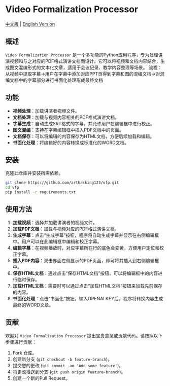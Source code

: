 
# Video Formalization Processor

[中文版](README.md) | [English Version](README_EN.md)

## 概述
`Video Formalization Processor` 是一个多功能的Python应用程序，专为处理讲演视频和与之对应的PDF格式演讲文档而设计。它可以将视频和文档内容结合，生成图文混编形式的文本化文章，适用于会议记录、教学内容整理等场景。
流程：从视频中提取字幕->用户在字幕中添加对应PPT页得到字幕和图的混编文档->对混编文档中的字幕部分进行书面化处理形成最终文档

## 功能
- **视频处理**：加载讲演者视频文件。
- **文档处理**：加载与视频内容相关的PDF格式演讲文档。
- **字幕生成**：自动生成SRT格式的字幕，并允许用户在编辑框中进行校正。
- **图文混编**：支持在字幕编辑框中插入PDF文档中的页面。
- **文档保存**：可以将编辑的内容保存为HTML文档，方便后续加载和编辑。
- **书面化处理**：将编辑好的内容转换成标准化的WORD文档。

## 安装

克隆此仓库并安装所需依赖。

```bash
git clone https://github.com/arthasking123/vfp.git
cd vfp
pip install -r requirements.txt
```

## 使用方法

1. **加载视频**：选择并加载讲演者的视频文件。
2. **加载PDF文档**：加载与视频对应的PDF格式演讲文档。
3. **生成字幕**：点击“生成字幕”按钮，程序将自动生成字幕并显示在右侧编辑框中。用户可以在此编辑框中编辑和校正字幕。
4. **编辑字幕**：在视频播放时，对应字幕所在行的底色会变黄，方便用户定位和校正字幕。
5. **插入PDF内容**：双击界面左侧显示的PDF页面，即可将其插入到右侧编辑框中。
6. **保存HTML文档**：通过点击“保存HTML文档”按钮，可以将编辑框中的内容进行临时保存。
7. **加载HTML文档**：需要时可以通过点击“加载HTML文档”按钮来加载先前保存的内容。
8. **书面化处理**：点击“书面化”按钮，输入OPENAI KEY后，程序将转换内容生成最终的WORD文章。

## 贡献
欢迎对 `Video Formalization Processor` 提出宝贵意见或贡献代码。请按照以下步骤进行贡献：

1. Fork 仓库。
2. 创建新分支 (`git checkout -b feature-branch`)。
3. 提交您的更改 (`git commit -am 'Add some feature'`)。
4. 将更改推送到分支 (`git push origin feature-branch`)。
5. 创建一个新的Pull Request。

